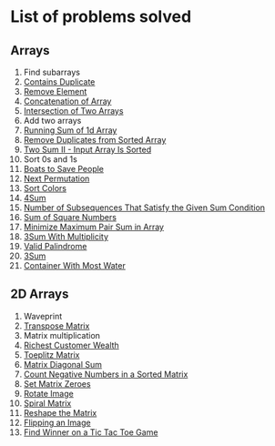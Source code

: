 # List of problems solved

## Arrays

1. Find subarrays
2. [Contains Duplicate](https://leetcode.com/problems/contains-duplicate/description/)
3. [Remove Element](https://leetcode.com/problems/remove-element/description/)
4. [Concatenation of Array](https://leetcode.com/problems/concatenation-of-array/description/)
5. [Intersection of Two Arrays](https://leetcode.com/problems/intersection-of-two-arrays/description/)
6. Add two arrays
7. [Running Sum of 1d Array](https://leetcode.com/problems/running-sum-of-1d-array/description/)
8. [Remove Duplicates from Sorted Array](https://leetcode.com/problems/remove-duplicates-from-sorted-array/description/)
9. [Two Sum II - Input Array Is Sorted](https://leetcode.com/problems/two-sum-ii-input-array-is-sorted/description/)
10. Sort 0s and 1s
11. [Boats to Save People](https://leetcode.com/problems/boats-to-save-people/)
12. [Next Permutation](https://leetcode.com/problems/next-permutation/)
13. [Sort Colors](https://leetcode.com/problems/sort-colors/description/)
14. [4Sum](https://leetcode.com/problems/4sum/description/)
15. [Number of Subsequences That Satisfy the Given Sum Condition](https://leetcode.com/problems/number-of-subsequences-that-satisfy-the-given-sum-condition/description/)
16. [Sum of Square Numbers](https://leetcode.com/problems/sum-of-square-numbers/description/)
17. [Minimize Maximum Pair Sum in Array](https://leetcode.com/problems/minimize-maximum-pair-sum-in-array/description/)
18. [3Sum With Multiplicity](https://leetcode.com/problems/3sum-with-multiplicity/description/)
19. [Valid Palindrome](https://leetcode.com/problems/valid-palindrome/description/)
20. [3Sum](https://leetcode.com/problems/3sum/description/)
21. [Container With Most Water](https://leetcode.com/problems/container-with-most-water/description/)

## 2D Arrays

1. Waveprint
2. [Transpose Matrix](https://leetcode.com/problems/transpose-matrix/description/)
3. Matrix multiplication
4. [Richest Customer Wealth](https://leetcode.com/problems/richest-customer-wealth/description/)
5. [Toeplitz Matrix](https://leetcode.com/problems/toeplitz-matrix/description/)
6. [Matrix Diagonal Sum](https://leetcode.com/problems/matrix-diagonal-sum/description/)
7. [Count Negative Numbers in a Sorted Matrix](https://leetcode.com/problems/count-negative-numbers-in-a-sorted-matrix/description/)
8. [Set Matrix Zeroes](https://leetcode.com/problems/set-matrix-zeroes/description/)
9. [Rotate Image](https://leetcode.com/problems/rotate-image/description/)
10. [Spiral Matrix](https://leetcode.com/problems/spiral-matrix/description/)
11. [Reshape the Matrix](https://leetcode.com/problems/reshape-the-matrix/description/)
12. [Flipping an Image](https://leetcode.com/problems/flipping-an-image/description/)
13. [Find Winner on a Tic Tac Toe Game](https://leetcode.com/problems/find-winner-on-a-tic-tac-toe-game/description/)
